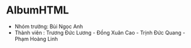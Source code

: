 # AlbumHTML

- Nhóm trưởng: Bùi Ngọc Anh
- Thành viên :  Trương Đức Lương
               - Đồng Xuân Cao
               - Trịnh Đức Quang
               - Phạm Hoàng Linh
